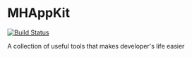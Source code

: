 # MHAppKit

[![Build Status](https://travis-ci.org/KoCMoHaBTa/MHAppKit.svg?branch=master)](https://travis-ci.org/KoCMoHaBTa/MHAppKit)

A collection of useful tools that makes developer's life easier
